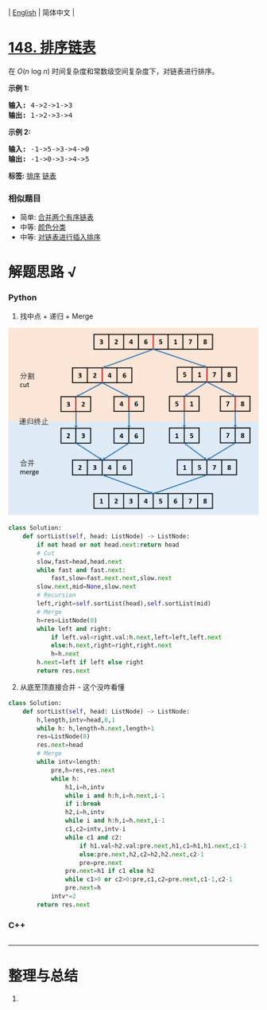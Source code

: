 | [English](README_EN.md) | 简体中文 |

# [148. 排序链表](https://leetcode-cn.com/problems/sort-list)
<p>在&nbsp;<em>O</em>(<em>n</em>&nbsp;log&nbsp;<em>n</em>) 时间复杂度和常数级空间复杂度下，对链表进行排序。</p>

<p><strong>示例 1:</strong></p>

<pre><strong>输入:</strong> 4-&gt;2-&gt;1-&gt;3
<strong>输出:</strong> 1-&gt;2-&gt;3-&gt;4
</pre>

<p><strong>示例 2:</strong></p>

<pre><strong>输入:</strong> -1-&gt;5-&gt;3-&gt;4-&gt;0
<strong>输出:</strong> -1-&gt;0-&gt;3-&gt;4-&gt;5</pre>

**标签:**  [排序](https://leetcode-cn.com/tag/sort) [链表](https://leetcode-cn.com/tag/linked-list) 
 ### 相似题目
- 简单:	[合并两个有序链表](https://leetcode-cn.com/problems/merge-two-sorted-lists) 
- 中等:	[颜色分类](https://leetcode-cn.com/problems/sort-colors) 
- 中等:	[对链表进行插入排序](https://leetcode-cn.com/problems/insertion-sort-list) 

# 解题思路 √

### Python

1. 找中点  + 递归 + Merge

![Picture2.png](README/8c47e58b6247676f3ef14e617a4686bc258cc573e36fcf67c1b0712fa7ed1699-Picture2.png)

```python
class Solution:
    def sortList(self, head: ListNode) -> ListNode:
        if not head or not head.next:return head
        # Cut
        slow,fast=head,head.next
        while fast and fast.next:
            fast,slow=fast.next.next,slow.next
        slow.next,mid=None,slow.next
        # Recursion
        left,right=self.sortList(head),self.sortList(mid)
        # Merge
        h=res=ListNode(0)
        while left and right:
            if left.val<right.val:h.next,left=left,left.next
            else:h.next,right=right,right.next
            h=h.next
        h.next=left if left else right
        return res.next
```

2. 从底至顶直接合并 - 这个没咋看懂


```python
class Solution:
    def sortList(self, head: ListNode) -> ListNode:
        h,length,intv=head,0,1
        while h: h,length=h.next,length+1
        res=ListNode(0)
        res.next=head
        # Merge
        while intv<length:
            pre,h=res,res.next
            while h:
                h1,i=h,intv
                while i and h:h,i=h.next,i-1
                if i:break
                h2,i=h,intv
                while i and h:h,i=h.next,i-1
                c1,c2=intv,intv-i
                while c1 and c2:
                    if h1.val<h2.val:pre.next,h1,c1=h1,h1.next,c1-1
                    else:pre.next,h2,c2=h2,h2.next,c2-1
                    pre=pre.next
                pre.next=h1 if c1 else h2
                while c1>0 or c2>0:pre,c1,c2=pre.next,c1-1,c2-1
                pre.next=h
            intv*=2
        return res.next
```

### C++

```cpp

```

---



# 整理与总结

1. 